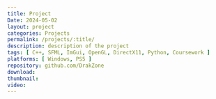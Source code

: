 ```yaml
---
title: Project
Date: 2024-05-02
layout: project
categories: Projects
permalink: /projects/:title/
description: description of the project
tags: [ C++, SFML, ImGui, OpenGL, DirectX11, Python, Coursework ]
platforms: [ Windows, PS5 ]
repository: github.com/DrakZone
download: 
thumbnail:
video:
---
```

